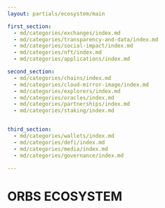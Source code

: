 ```yaml
---
layout: partials/ecosystem/main

first_section:
  - md/categories/exchanges/index.md
  - md/categories/transparency-and-data/index.md
  - md/categories/social-impact/index.md
  - md/categories/nft/index.md
  - md/categories/applications/index.md

second_section:
  - md/categories/chains/index.md
  - md/categories/cloud-mirror-image/index.md
  - md/categories/explorers/index.md
  - md/categories/oracles/index.md
  - md/categories/partnerships/index.md
  - md/categories/staking/index.md


third_section:
  - md/categories/wallets/index.md
  - md/categories/defi/index.md
  - md/categories/media/index.md
  - md/categories/governance/index.md

---
```



# ORBS ECOSYSTEM
